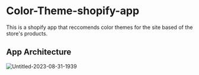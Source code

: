 # Color-Theme-shopify-app

This is a shopify app that reccomends color themes for the site based of the store's products.

## App Architecture

![Untitled-2023-08-31-1939](https://github.com/LTDakin/Color-Theme-shopify-app/assets/54085254/97c90720-d97f-4148-8e53-8af646136cdf)
